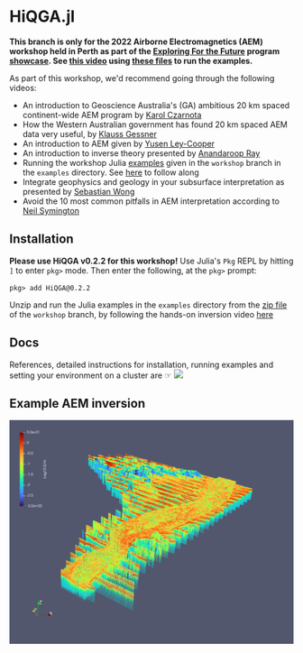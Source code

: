 # HiQGA.jl


**This branch is only for the 2022 Airborne Electromagnetics (AEM) workshop held in Perth as part of the [Exploring For the Future](https://www.eftf.ga.gov.au/) program [showcase](https://www.eftf.ga.gov.au/news/2022-showcase). See [this video](https://www.youtube.com/watch?v=edgzr8vpCKY&list=PL0jP_ahe-BFmRWx6IT9G2zbFHA6qmJ52f&index=6) using [these files](https://github.com/GeoscienceAustralia/HiQGA.jl/archive/refs/heads/workshop.zip) to run the examples.**

As part of this workshop, we'd recommend going through the following videos:
- An introduction to Geoscience Australia's (GA) ambitious 20 km spaced continent-wide AEM program by [Karol Czarnota](https://www.youtube.com/watch?v=pzJJf8RIipA&list=PL0jP_ahe-BFmRWx6IT9G2zbFHA6qmJ52f&index=1)
- How the Western Australian government has found 20 km spaced AEM data very useful, by [Klauss Gessner](https://www.youtube.com/watch?v=27YXK6RDkT0&list=PL0jP_ahe-BFmRWx6IT9G2zbFHA6qmJ52f&index=2)
- An introduction to AEM given by [Yusen Ley-Cooper](https://www.youtube.com/watch?v=edgzr8vpCKY&list=PL0jP_ahe-BFmRWx6IT9G2zbFHA6qmJ52f&index=5)
- An introduction to inverse theory presented by [Anandaroop Ray](https://www.youtube.com/watch?v=P2NhmWPQICQ&list=PL0jP_ahe-BFmRWx6IT9G2zbFHA6qmJ52f&index=5)
- Running the workshop Julia [examples](https://github.com/GeoscienceAustralia/HiQGA.jl/archive/refs/heads/workshop.zip) given in the `workshop` branch in the `examples` directory. See [here](https://www.youtube.com/watch?v=edgzr8vpCKY&list=PL0jP_ahe-BFmRWx6IT9G2zbFHA6qmJ52f&index=6) to follow along
- Integrate geophysics and geology in your subsurface interpretation as presented by [Sebastian Wong](https://www.youtube.com/watch?v=nsZ8IetMyew&list=PL0jP_ahe-BFmRWx6IT9G2zbFHA6qmJ52f&index=7)
- Avoid the 10 most common pitfalls in AEM interpretation according to [Neil Symington](https://www.youtube.com/watch?v=Of_-p6NIkJM&list=PL0jP_ahe-BFmRWx6IT9G2zbFHA6qmJ52f&index=8) 


## Installation
**Please use HiQGA v0.2.2 for this workshop!** Use Julia's `Pkg` REPL by hitting `]` to enter `pkg>` mode. Then enter the following, at the `pkg>` prompt:
```
pkg> add HiQGA@0.2.2
```

Unzip and run the Julia examples in the `examples` directory from the [zip file](https://github.com/GeoscienceAustralia/HiQGA.jl/archive/refs/heads/workshop.zip) of the `workshop` branch, by following the hands-on inversion video [here](https://www.youtube.com/watch?v=edgzr8vpCKY&list=PL0jP_ahe-BFmRWx6IT9G2zbFHA6qmJ52f&index=6) 

## Docs
References, detailed instructions for installation, running examples and setting your environment on a cluster are ☞ [<img src="https://img.shields.io/badge/docs-stable-steelblue.svg">](https://geoscienceaustralia.github.io/HiQGA.jl/)

## Example AEM inversion
![](./aem.png)
